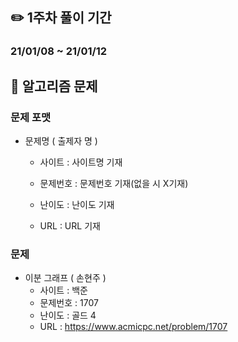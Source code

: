## ✏️ 1주차 풀이 기간

### 21/01/08 ~ 21/01/12



## 📒 알고리즘 문제

### 문제 포맷

- 문제명 ( 출제자 명 )

  - 사이트 : 사이트명 기재
  
  - 문제번호 : 문제번호 기재(없을 시 X기재)
  
  - 난이도 : 난이도 기재
  
  - URL : URL 기재
  
    
  

### 문제

- 이분 그래프 ( 손현주 )
  - 사이트 : 백준
  - 문제번호 : 1707
  - 난이도 : 골드 4
  - URL : https://www.acmicpc.net/problem/1707